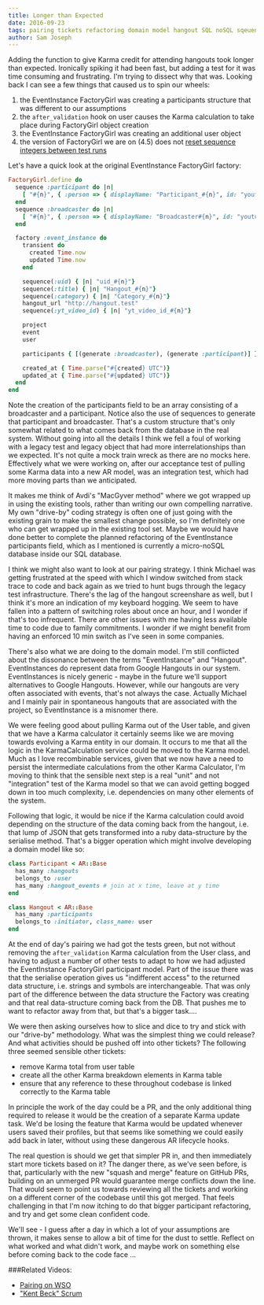 ```yaml
---
title: Longer than Expected
date: 2016-09-23
tags: pairing tickets refactoring domain model hangout SQL noSQL sqeuences factorygirl driveby factory
author: Sam Joseph
---
```



Adding the function to give Karma credit for attending hangouts took longer than expected.  Ironically spiking it had been fast, but adding a test for it was time consuming and frustrating.  I'm trying to dissect why that was.  Looking back I can see a few things that caused us to spin our wheels:

1) the EventInstance FactoryGirl was creating a participants structure that was different to our assumptions  
2) the `after_validation` hook on user causes the Karma calculation to take place during FactoryGirl object creation  
3) the EventInstance FactoryGirl was creating an additional user object  
4) the version of FactoryGirl we are on (4.5) does not [reset sequence integers between test runs](https://robots.thoughtbot.com/getting-sequential-a-look-into-a-factory-girl)  

Let's have a quick look at the original EventInstance FactoryGirl factory:

```rb
FactoryGirl.define do
  sequence :participant do |n|
    [ "#{n}", { :person => { displayName: "Participant_#{n}", id: "youtube_id_#{n}", isBroadcaster: 'false' } } ]
  end
  sequence :broadcaster do |n|
    [ "#{n}", { :person => { displayName: "Broadcaster#{n}", id: "youtube_id_#{n}", isBroadcaster: 'true' } } ]
  end

  factory :event_instance do
    transient do
      created Time.now
      updated Time.now
    end

    sequence(:uid) { |n| "uid_#{n}"}
    sequence(:title) { |n| "Hangout_#{n}"}
    sequence(:category) { |n| "Category_#{n}"}
    hangout_url "http://hangout.test"
    sequence(:yt_video_id) { |n| "yt_video_id_#{n}"}

    project
    event
    user

    participants { [(generate :broadcaster), (generate :participant)] }

    created_at { Time.parse("#{created} UTC")}
    updated_at { Time.parse("#{updated} UTC")}
  end
end
```

Note the creation of the participants field to be an array consisting of a broadcaster and a participant.  Notice also the use of sequences to generate that participant and broadcaster.  That's a custom structure that's only somewhat related to what comes back from the database in the real system.  Without going into all the details I think we fell a foul of working with a legacy test and legacy object that had more interrelationships than we expected.  It's not quite a mock train wreck as there are no mocks here.  Effectively what we were working on, after our acceptance test of pulling some Karma data into a new AR model, was an integration test, which had more moving parts than we anticipated.

It makes me think of Avdi's "MacGyver method" where we got wrapped up in using the existing tools, rather than writing our own compelling narrative.  My own "drive-by" coding strategy is often one of just going with the existing grain to make the smallest change possible, so I'm definitely one who can get wrapped up in the existing tool set.  Maybe we would have done better to complete the planned refactoring of the EventInstance participants field, which as I mentioned is currently a micro-noSQL database inside our SQL database.

I think we might also want to look at our pairing strategy.  I think Michael was getting frustrated at the speed with which I window switched from stack trace to code and back again as we tried to hunt bugs through the legacy test infrastructure.  There's the lag of the hangout screenshare as well, but I think it's more an indication of my keyboard hogging.  We seem to have fallen into a pattern of switching roles about once an hour, and I wonder if that's too infrequent.  There are other issues with me having less available time to code due to family commitments.  I wonder if we might benefit from having an enforced 10 min switch as I've seen in some companies.

There's also what we are doing to the domain model.  I'm still conflicted about the dissonance between the terms "EventInstance" and "Hangout".  EventInstances do represent data from Google Hangouts in our system.  EventInstances is nicely generic - maybe in the future we'll support alternatives to Google Hangouts. However, while our hangouts are very often associated with events, that's not always the case.  Actually Michael and I mainly pair in spontaneous hangouts that are associated with the project, so EventInstance is a misnomer there.

We were feeling good about pulling Karma out of the User table, and given that we have a Karma calculator it certainly seems like we are moving towards evolving a Karma entity in our domain.  It occurs to me that all the logic in the KarmaCalculation service could be moved to the Karma model.  Much as I love recombinable services, given that we now have a need to persist the intermediate calculations from the other Karma Calculator, I'm moving to think that the sensible next step is a real "unit" and not "integration" test of the Karma model so that we can avoid getting bogged down in too much complexity, i.e. dependencies on many other elements of the system.

Following that logic, it would be nice if the Karma calculation could avoid depending on the structure of the data coming back from the hangout, i.e. that lump of JSON that gets transformed into a ruby data-structure by the serialise method.  That's a bigger operation which might involve developing a domain model like so:

```rb
class Participant < AR::Base
  has_many :hangouts
  belongs_to :user
  has_many :hangout_events # join at x time, leave at y time
end

class Hangout < AR::Base
  has_many :participants
  belongs_to :initiator, class_name: user
end
```

At the end of day's pairing we had got the tests green, but not without removing the `after_validation` Karma calculation from the User class, and having to adjust a number of other tests to adapt to how we had adjusted the EventInstance FactoryGirl participant model.  Part of the issue there was that the serialise operation gives us "indifferent access" to the returned data structure, i.e. strings and symbols are interchangeable.  That was only part of the difference between the data structure the Factory was creating and that real data-structure coming back from the DB.  That pushes me to want to refactor away from that, but that's a bigger task.... 

We were then asking ourselves how to slice and dice to try and stick with our "drive-by" methodology.  What was the simplest thing we could release?  And what activities should be pushed off into other tickets?  The following three seemed sensible other tickets:

* remove Karma total from user table
* create all the other Karma breakdown elements in Karma table
* ensure that any reference to these throughout codebase is linked correctly to the Karma table

In principle the work of the day could be a PR, and the only additional thing required to release it would be the creation of a separate Karma update task.  We'd be losing the feature that Karma would be updated whenever users saved their profiles, but that seems like something we could easily add back in later, without using these dangerous AR lifecycle hooks.

The real question is should we get that simpler PR in, and then immediately start more tickets based on it?  The danger there, as we've seen before, is that, particularly with the new "squash and merge" feature on GitHub PRs, building on an unmerged PR would guarantee merge conflicts down the line.  That would seem to point us towards reviewing all the tickets and working on a different corner of the codebase until this got merged.  That feels challenging in that I'm now itching to do that bigger participant refactoring, and try and get some clean confident code.

We'll see - I guess after a day in which a lot of your assumptions are thrown, it makes sense to allow a bit of time for the dust to settle.  Reflect on what worked and what didn't work, and maybe work on something else before coming back to the code face ...

###Related Videos:

* [Pairing on WSO](https://www.youtube.com/watch?v=pXGkwvF_UH8)
* ["Kent Beck" Scrum](https://www.youtube.com/watch?v=QIn_wN2VE4k)



